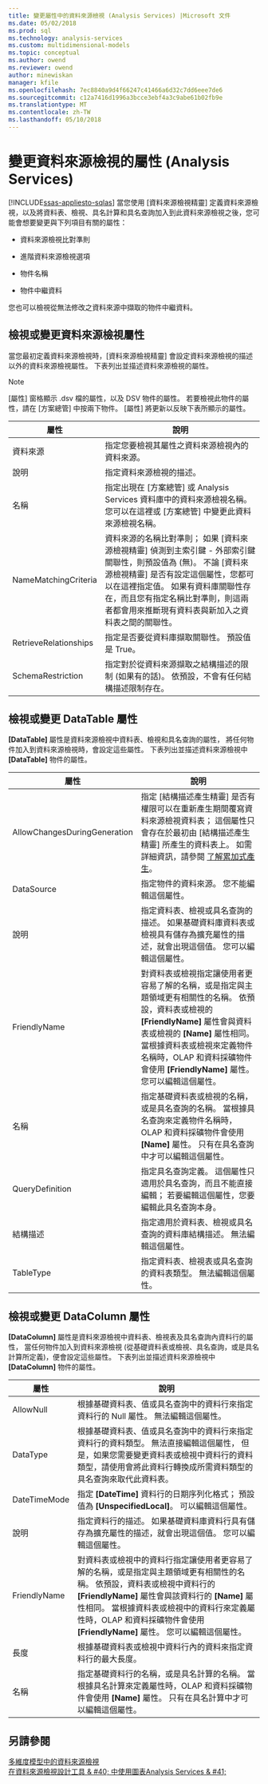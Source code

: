 ```yaml
---
title: 變更屬性中的資料來源檢視 (Analysis Services) |Microsoft 文件
ms.date: 05/02/2018
ms.prod: sql
ms.technology: analysis-services
ms.custom: multidimensional-models
ms.topic: conceptual
ms.author: owend
ms.reviewer: owend
author: minewiskan
manager: kfile
ms.openlocfilehash: 7ec8840a9d4f66247c41466a6d32c7dd6eee7de6
ms.sourcegitcommit: c12a7416d1996a3bcce3ebf4a3c9abe61b02fb9e
ms.translationtype: MT
ms.contentlocale: zh-TW
ms.lasthandoff: 05/10/2018
---
```

# <a name="change-properties-in-a-data-source-view-analysis-services"></a>變更資料來源檢視的屬性 (Analysis Services)
[!INCLUDE[ssas-appliesto-sqlas](../../includes/ssas-appliesto-sqlas.md)]
  當您使用 [資料來源檢視精靈] 定義資料來源檢視，以及將資料表、檢視、具名計算和具名查詢加入到此資料來源檢視之後，您可能會想要變更與下列項目有關的屬性：  
  
-   資料來源檢視比對準則  
  
-   進階資料來源檢視選項  
  
-   物件名稱  
  
-   物件中繼資料  
  
 您也可以檢視從無法修改之資料來源中擷取的物件中繼資料。  
  
## <a name="viewing-or-changing-data-source-view-properties"></a>檢視或變更資料來源檢視屬性  
 當您最初定義資料來源檢視時，[資料來源檢視精靈] 會設定資料來源檢視的描述以外的資料來源檢視屬性。 下表列出並描述資料來源檢視的屬性。  
  
> [!NOTE]  
>  [屬性] 窗格顯示 .dsv 檔的屬性，以及 DSV 物件的屬性。 若要檢視此物件的屬性，請在 [方案總管] 中按兩下物件。 [屬性] 將更新以反映下表所顯示的屬性。  
  
|屬性|說明|  
|--------------|-----------------|  
|資料來源|指定您要檢視其屬性之資料來源檢視內的資料來源。|  
|說明|指定資料來源檢視的描述。|  
|名稱|指定出現在 [方案總管] 或 Analysis Services 資料庫中的資料來源檢視名稱。 您可以在這裡或 [方案總管] 中變更此資料來源檢視名稱。|  
|NameMatchingCriteria|資料來源的名稱比對準則； 如果 [資料來源檢視精靈] 偵測到主索引鍵 - 外部索引鍵關聯性，則預設值為 (無)。 不論 [資料來源檢視精靈] 是否有設定這個屬性，您都可以在這裡指定值。 如果有資料庫關聯性存在，而且您有指定名稱比對準則，則這兩者都會用來推斷現有資料表與新加入之資料表之間的關聯性。|  
|RetrieveRelationships|指定是否要從資料庫擷取關聯性。 預設值是 True。|  
|SchemaRestriction|指定對於從資料來源擷取之結構描述的限制 (如果有的話)。 依預設，不會有任何結構描述限制存在。|  
  
## <a name="viewing-or-changing-datatable-properties"></a>檢視或變更 DataTable 屬性  
 **[DataTable]** 屬性是資料來源檢視中資料表、檢視和具名查詢的屬性， 將任何物件加入到資料來源檢視時，會設定這些屬性。 下表列出並描述資料來源檢視中 **[DataTable]** 物件的屬性。  
  
|屬性|說明|  
|--------------|-----------------|  
|AllowChangesDuringGeneration|指定 [結構描述產生精靈] 是否有權限可以在重新產生期間覆寫資料來源檢視資料表； 這個屬性只會存在於最初由 [結構描述產生精靈] 所產生的資料表上。 如需詳細資訊，請參閱 [了解累加式產生](../../analysis-services/multidimensional-models/understanding-incremental-generation.md)。|  
|DataSource|指定物件的資料來源。 您不能編輯這個屬性。|  
|說明|指定資料表、檢視或具名查詢的描述。 如果基礎資料庫資料表或檢視具有儲存為擴充屬性的描述，就會出現這個值。 您可以編輯這個屬性。|  
|FriendlyName|對資料表或檢視指定讓使用者更容易了解的名稱，或是指定與主題領域更有相關性的名稱。 依預設，資料表或檢視的 **[FriendlyName]** 屬性會與資料表或檢視的 **[Name]** 屬性相同。 當根據資料表或檢視來定義物件名稱時，OLAP 和資料採礦物件會使用 **[FriendlyName]** 屬性。 您可以編輯這個屬性。|  
|名稱|指定基礎資料表或檢視的名稱，或是具名查詢的名稱。 當根據具名查詢來定義物件名稱時，OLAP 和資料採礦物件會使用 **[Name]** 屬性。 只有在具名查詢中才可以編輯這個屬性。|  
|QueryDefinition|指定具名查詢定義。 這個屬性只適用於具名查詢，而且不能直接編輯； 若要編輯這個屬性，您要編輯此具名查詢本身。|  
|結構描述|指定適用於資料表、檢視或具名查詢的資料庫結構描述。 無法編輯這個屬性。|  
|TableType|指定資料表、檢視表或具名查詢的資料表類型。 無法編輯這個屬性。|  
  
## <a name="viewing-or-changing-datacolumn-properties"></a>檢視或變更 DataColumn 屬性  
 **[DataColumn]** 屬性是資料來源檢視中資料表、檢視表及具名查詢內資料行的屬性， 當任何物件加入到資料來源檢視 (從基礎資料表或檢視、具名查詢，或是具名計算所定義)，便會設定這些屬性。 下表列出並描述資料來源檢視中 **[DataColumn]** 物件的屬性。  
  
|屬性|說明|  
|--------------|-----------------|  
|AllowNull|根據基礎資料表、值或具名查詢中的資料行來指定資料行的 Null 屬性。 無法編輯這個屬性。|  
|DataType|根據基礎資料表、值或具名查詢中的資料行來指定資料行的資料類型。 無法直接編輯這個屬性， 但是，如果您需要變更資料表或檢視中資料行的資料類型，請使用會將此資料行轉換成所需資料類型的具名查詢來取代此資料表。|  
|DateTimeMode|指定 **[DateTime]** 資料行的日期序列化格式； 預設值為 **[UnspecifiedLocal]**。 可以編輯這個屬性。|  
|說明|指定資料行的描述。 如果基礎資料庫資料行具有儲存為擴充屬性的描述，就會出現這個值。 您可以編輯這個屬性。|  
|FriendlyName|對資料表或檢視中的資料行指定讓使用者更容易了解的名稱，或是指定與主題領域更有相關性的名稱。 依預設，資料表或檢視中資料行的 **[FriendlyName]** 屬性會與該資料行的 **[Name]** 屬性相同。 當根據資料表或檢視中的資料行來定義屬性時，OLAP 和資料採礦物件會使用 **[FriendlyName]** 屬性。 您可以編輯這個屬性。|  
|長度|根據基礎資料表或檢視中資料行內的資料來指定資料行的最大長度。|  
|名稱|指定基礎資料行的名稱，或是具名計算的名稱。 當根據具名計算來定義屬性時，OLAP 和資料採礦物件會使用 **[Name]** 屬性。 只有在具名計算中才可以編輯這個屬性。|  
  
## <a name="see-also"></a>另請參閱  
 [多維度模型中的資料來源檢視](../../analysis-services/multidimensional-models/data-source-views-in-multidimensional-models.md)   
 [在資料來源檢視設計工具 & #40; 中使用圖表Analysis Services & #41;](../../analysis-services/multidimensional-models/work-with-diagrams-in-data-source-view-designer-analysis-services.md)  
  
  
